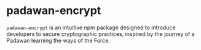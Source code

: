 # padawan-encrypt
`padawan-encrypt` is an intuitive npm package designed to introduce developers to secure cryptographic practices, inspired by the journey of a Padawan learning the ways of the Force.
